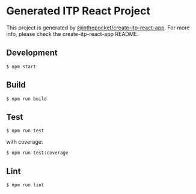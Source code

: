 # Generated ITP React Project
This project is generated by [@inthepocket/create-itp-react-app](https://github.com/inthepocket/itp-react-components/tree/develop/packages/create-itp-react-app).
For more info, please check the create-itp-react-app README.

## Development
```
$ npm start
```

## Build
```
$ npm run build
```

## Test
```
$ npm run test
```

with coverage:
```
$ npm run test:coverage
```

## Lint
```
$ npm run lint
```